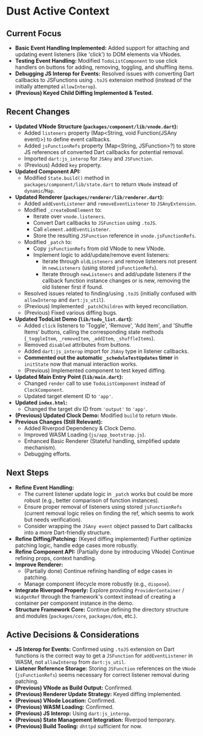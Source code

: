 # Dust Active Context

## Current Focus

- **Basic Event Handling Implemented:** Added support for attaching and updating
  event listeners (like 'click') to DOM elements via VNodes.
- **Testing Event Handling:** Modified `TodoListComponent` to use click handlers
  on buttons for adding, removing, toggling, and shuffling items.
- **Debugging JS Interop for Events:** Resolved issues with converting Dart
  callbacks to JSFunctions using `.toJS` extension method (instead of the
  initially attempted `allowInterop`).
- **(Previous) Keyed Child Diffing Implemented & Tested.**

## Recent Changes

- **Updated VNode Structure (`packages/component/lib/vnode.dart`):**
  - Added `listeners` property (Map<String, void Function(JSAny event)>) to
    define event callbacks.
  - Added `jsFunctionRefs` property (Map<String, JSFunction>?) to store JS
    references of converted Dart callbacks for potential removal.
  - Imported `dart:js_interop` for `JSAny` and `JSFunction`.
  - (Previous) Added `key` property.
- **Updated Component API:**
  - Modified `State.build()` method in `packages/component/lib/state.dart` to
    return `VNode` instead of `dynamic`/`Map`.
- **Updated Renderer (`packages/renderer/lib/renderer.dart`):**
  - Added `addEventListener` and `removeEventListener` to `JSAnyExtension`.
  - Modified `_createDomElement` to:
    - Iterate over `vnode.listeners`.
    - Convert Dart callbacks to `JSFunction` using `.toJS`.
    - Call `element.addEventListener`.
    - Store the resulting `JSFunction` reference in `vnode.jsFunctionRefs`.
  - Modified `_patch` to:
    - Copy `jsFunctionRefs` from old VNode to new VNode.
    - Implement logic to add/update/remove event listeners:
      - Iterate through `oldListeners` and remove listeners not present in
        `newListeners` (using stored `jsFunctionRefs`).
      - Iterate through `newListeners` and add/update listeners if the callback
        function instance changes or is new, removing the old listener first if
        found.
  - Resolved issues related to finding/using `.toJS` (initially confused with
    `allowInterop` and `dart:js_util`).
  - (Previous) Implemented `_patchChildren` with keyed reconciliation.
  - (Previous) Fixed various diffing bugs.
- **Updated TodoList Demo (`lib/todo_list.dart`):**
  - Added `click` listeners to 'Toggle', 'Remove', 'Add Item', and 'Shuffle
    Items' buttons, calling the corresponding state methods (`_toggleItem`,
    `_removeItem`, `_addItem`, `_shuffleItems`).
  - Removed `disabled` attributes from buttons.
  - Added `dart:js_interop` import for `JSAny` type in listener callbacks.
  - **Commented out the automatic `_scheduleTestUpdates` timer** in `initState`
    now that manual interaction works.
  - (Previous) Implemented component to test keyed diffing.
- **Updated Main Entry Point (`lib/main.dart`):**
  - Changed `render` call to use `TodoListComponent` instead of
    `ClockComponent`.
  - Updated target element ID to `'app'`.
- **Updated `index.html`:**
  - Changed the target div ID from `'output'` to `'app'`.
- **(Previous) Updated Clock Demo:** Modified `build` to return `VNode`.
- **Previous Changes (Still Relevant):**
  - Added Riverpod Dependency & Clock Demo.
  - Improved WASM Loading (`js/app_bootstrap.js`).
  - Enhanced Basic Renderer (Stateful handling, simplified update mechanism).
  - Debugging efforts.

## Next Steps

- **Refine Event Handling:**
  - The current listener update logic in `_patch` works but could be more robust
    (e.g., better comparison of function instances).
  - Ensure proper removal of listeners using stored `jsFunctionRefs` (current
    removal logic relies on finding the ref, which seems to work but needs
    verification).
  - Consider wrapping the `JSAny event` object passed to Dart callbacks into a
    more Dart-friendly structure.
- **Refine Diffing/Patching:** (Keyed diffing implemented) Further optimize
  patching logic, handle edge cases more robustly.
- **Refine Component API:** (Partially done by introducing VNode) Continue
  refining props, context handling.
- **Improve Renderer:**
  - (Partially done) Continue refining handling of edge cases in patching.
  - Manage component lifecycle more robustly (e.g., `dispose`).
- **Integrate Riverpod Properly:** Explore providing `ProviderContainer` /
  `WidgetRef` through the framework's context instead of creating a container
  per component instance in the demo.
- **Structure Framework Core:** Continue defining the directory structure and
  modules (`packages/core`, `packages/dom`, etc.).

## Active Decisions & Considerations

- **JS Interop for Events:** Confirmed using `.toJS` extension on Dart functions
  is the correct way to get a `JSFunction` for `addEventListener` in WASM, not
  `allowInterop` from `dart:js_util`.
- **Listener Reference Storage:** Storing `JSFunction` references on the `VNode`
  (`jsFunctionRefs`) seems necessary for correct listener removal during
  patching.
- **(Previous) VNode as Build Output:** Confirmed.
- **(Previous) Renderer Update Strategy:** Keyed diffing implemented.
- **(Previous) VNode Location:** Confirmed.
- **(Previous) WASM Loading:** Confirmed.
- **(Previous) JS Interop:** Using `dart:js_interop`.
- **(Previous) State Management Integration:** Riverpod temporary.
- **(Previous) Build Tooling:** `dhttpd` sufficient for now.
